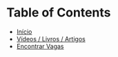 # Table of Contents

* [Início](README.md)
* [Vídeos / Livros / Artigos](CONTEUDO.md)
* [Encontrar Vagas](VAGAS.md)
